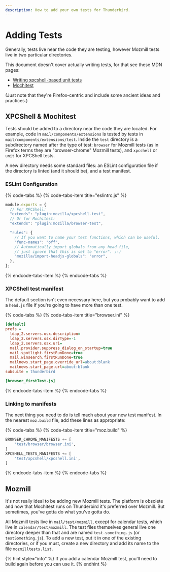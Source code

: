 ```yaml
---
description: How to add your own tests for Thunderbird.
---
```


# Adding Tests

Generally, tests live near the code they are testing, however Mozmill tests live in two particular directories.

This document doesn't cover actually writing tests, for that see these MDN pages:

* [Writing xpcshell-based unit tests](https://developer.mozilla.org/en-US/docs/Mozilla/QA/Writing_xpcshell-based_unit_tests)
* [Mochitest](https://developer.mozilla.org/en-US/docs/Mozilla/Projects/Mochitest)

\(Just note that they're Firefox-centric and include some ancient ideas and practices.\)

## XPCShell & Mochitest

Tests should be added to a directory near the code they are located. For example, code in `mail/components/extensions` is tested by tests in `mail/components/extensions/test`. Inside the `test` directory is a subdirectory named after the type of test: `browser` for Mozmill tests \(as in Firefox terms they are "browser-chrome" Mozmill tests\), and `xpcshell` or `unit` for XPCShell tests.

A new directory needs some standard files: an ESLint configuration file if the directory is linted \(and it should be\), and a test manifest.

### ESLint Configuration

{% code-tabs %}
{% code-tabs-item title="eslintrc.js" %}
```js
module.exports = {
  // For XPCShell:
  "extends": "plugin:mozilla/xpcshell-test",
  // Or for Mochitest:
  "extends": "plugin:mozilla/browser-test",

  "rules": {
    // If you want to name your test functions, which can be useful.
    "func-names": "off",
    // Automatically import globals from any head file,
    // just ignore that this is set to "error". ;-)
    "mozilla/import-headjs-globals": "error",
  },
};
```
{% endcode-tabs-item %}
{% endcode-tabs %}

### XPCShell test manifest

The default section isn't even necessary here, but you probably want to add a `head.js` file if you're going to have more than one test.

{% code-tabs %}
{% code-tabs-item title="browser.ini" %}
```ini
[default]
prefs =
  ldap_2.servers.osx.description=
  ldap_2.servers.osx.dirType=-1
  ldap_2.servers.osx.uri=
  mail.provider.suppress_dialog_on_startup=true
  mail.spotlight.firstRunDone=true
  mail.winsearch.firstRunDone=true
  mailnews.start_page.override_url=about:blank
  mailnews.start_page.url=about:blank
subsuite = thunderbird

[browser_firstTest.js]
```
{% endcode-tabs-item %}
{% endcode-tabs %}

### Linking to manifests

The next thing you need to do is tell mach about your new test manifest. In the nearest `moz.build` file, add these lines as appropriate:

{% code-tabs %}
{% code-tabs-item title="moz.build" %}
```python
BROWSER_CHROME_MANIFESTS += [
    'test/browser/browser.ini',
]
XPCSHELL_TESTS_MANIFESTS += [
    'test/xpcshell/xpcshell.ini',
]
```
{% endcode-tabs-item %}
{% endcode-tabs %}

## Mozmill

It's not really ideal to be adding new Mozmill tests. The platform is obsolete and now that Mochitest runs on Thunderbird it's preferred over Mozmill. But sometimes, you've gotta do what you've gotta do.

All Mozmill tests live in `mail/test/mozmill`, except for calendar tests, which live in `calendar/test/mozmill`. The test files themselves general live one directory deeper than that and are named `test-something.js` \(or `testSomething.js`\). To add a new test, put it in one of the existing directories, or if you must, create a new directory and add its name to the file `mozmilltests.list`.

{% hint style="info" %}
If you add a calendar Mozmill test, you'll need to build again before you can use it.
{% endhint %}


